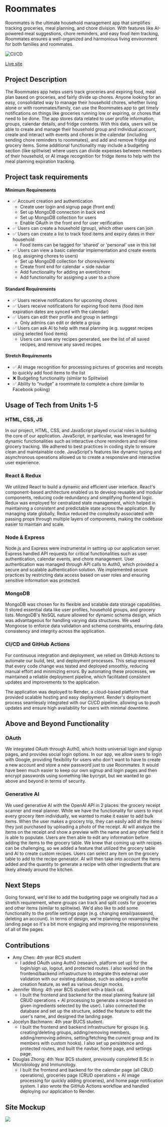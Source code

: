 # Roommates

Roommates is the ultimate household management app that simplifies tracking groceries, meal planning, and chore division. With features like AI-powered meal suggestions, chore reminders, and easy food item tracking, Roommates ensures a well-organized and harmonious living environment for both families and roommates.

![CI/CD](https://github.com/ubc-cpsc455-2024S/project-05_bus/actions/workflows/main.yml/badge.svg)

[Live site](https://roommates-9z8g.onrender.com/)

## Project Description
The Roommates app helps users track groceries and expiring food, meal plan based on groceries, and fairly divide up chores. Anyone looking for an easy, consolidated way to manage their household chores, whether living alone or with roommates/family, can use the Roommates app to get timely notifications on things like groceries running low or expiring, or chores that need to be done. The app stores data related to user profile information, groups, calendar details, and fridge contents. With this data, users will be able to create and manage their household group and individual account, create and interact with events and chores in the calendar (including sending chore reminders to roommates), and add and remove fridge and grocery items. Some additional functionality may include a budgeting section (like splitwise) where users can divide expenses between members of their household, or AI image recognition for fridge items to help with the meal planning expiration tracking.

## Project task requirements
#### Minimum Requirements
- ✅ Account creation and authentication
  - Create user login and signup page (front end)
  - Set up MongoDB connection in back end
  - Set up MongoDB collection for users
  - Enable OAuth in the front end for user verification
- ✅ Users can create a household (group), which other users can join
- ✅ Users can create a list to track food items and expiry dates in their household
  - Food items can be tagged for 'shared' or 'personal' use in this list
- ✅ Users can view a basic calendar implementation and create events (e.g. assigning chores to users)
  - Set up MongoDB collection for chores/events
  - Create front end for calendar + side navbar
  - Add functionality for adding an event/chore
  - Add functionality for assigning a user to a chore
#### Standard Requirements 
- ✅ Users receive notifications for upcoming chores
- ✅ Users receive notifications for expiring food items (food item expiration dates are synced with the calendar)
- ✅ Users can edit their profile and group in settings
  -  Only admins can edit or delete a group
- ✅ Users can ask AI to help with meal planning (e.g. suggest recipes using selected food items)
  - Users can save any recipes generated, see the list of all saved recipes, and remove any saved recipes
#### Stretch Requirements
- ✅ AI image recognition for processing pictures of groceries and receipts to quickly add food items to the list
- ❌ Budgeting functionality (similar to Splitwise)
- ✅ Ability to “nudge” a roommate to complete a chore (similar to Facebook poking)

## Usage of Tech from Units 1-5

### HTML, CSS, JS

In our project, HTML, CSS, and JavaScript played crucial roles in building the core of our application. JavaScript, in particular, was leveraged for dynamic functionalities such as interactive chore reminders and real-time grocery tracking. We adhered to best practices in coding style to ensure clean and maintainable code. JavaScript's features like dynamic typing and asynchronous operations allowed us to create a responsive and interactive user experience.

### React & Redux

We utilized React to build a dynamic and efficient user interface. React's component-based architecture enabled us to develop reusable and modular components, reducing code redundancy and simplifying frontend logic. Redux was employed for centralized state management, which helped in maintaining a consistent and predictable state across the application. By managing state globally, Redux reduced the complexity associated with passing props through multiple layers of components, making the codebase easier to maintain and scale.

### Node & Express

Node.js and Express were instrumental in setting up our application server. Express handled API requests for critical functionalities such as user authentication, calendar events, and chore management. User authentication was managed through API calls to Auth0, which provided a secure and scalable authentication solution. We implemented secure practices by restricting data access based on user roles and ensuring sensitive information was protected.

### MongoDB

MongoDB was chosen for its flexible and scalable data storage capabilities. It stored essential data like user profiles, household groups, and grocery lists. MongoDB's NoSQL nature allowed for dynamic schema design, which was advantageous for handling varying data structures. We used Mongoose to enforce data validation and schema constraints, ensuring data consistency and integrity across the application.

### CI/CD and GitHub Actions

For continuous integration and deployment, we relied on GitHub Actions to automate our build, test, and deployment processes. This setup ensured that every code change was tested and deployed smoothly, reducing manual effort and minimizing errors. By automating these processes, we maintained a reliable deployment pipeline, which facilitated consistent updates and improvements to the application.

The application was deployed to Render, a cloud-based platform that provided scalable hosting and easy deployment. Render's deployment process seamlessly integrated with our CI/CD pipeline, allowing us to push updates and ensure high availability for users with minimal downtime.

## Above and Beyond Functionality

### OAuth

We integrated OAuth through Auth0, which hosts universal login and signup pages, and provides social login options. In our app, we allow users to login with Google, providing flexibility for users who don't want to have to create a new account and store a new password just to use Roommates. It would have been much easier to keep our own signup and login pages and then encrypt passwords using something like bycrypt, but we wanted to go above and beyond in terms of security.

### Generative AI

We used generative AI with the OpenAI API in 2 places: the grocery receipt scanner and meal planner. 
While we have the functionality for users to input every grocery item individually, we wanted to make it easier to add bulk items. When the user makes a grocery trip, they can easily add all the items they just purchased by uploading a photo of the receipt. AI will analyze the items on the receipt and show a preview with the name and any other field it is able to populate. Users are then able to edit any information before adding the items to the grocery table.
We knew that coming up with recipes can be challenging, so we added a feature that utilized the grocery table and AI to create custom recipes. Users can select any item on the grocery table to add to the recipe generator. AI will then take into account the items added and the quantity to generate a recipe with other ingredients that are likely already around the kitchen. 

## Next Steps
Going forward, we'd like to add the budgeting page we originally had as a stretch requirement, where groups can track and split costs for groceries and other items (similar to splitwise). We'd also like to add some functionality to the profile settings page (e.g. changing email/password, deleting an account). In terms of design, we're planning on revamping the landing page so it's a bit more engaging and improving the responsivness of all of the pages. 

## Contributions
- Amy Chen: 4th year BCS student
  - I added OAuth using Auth0 (research, platform set up) for the login/sign up, logout, and protected routes. I also worked on the frontend/backend infrastructure to integrate this external user validation with our existing database, such as adding a profile creation feature, as well as various design mocks.
- Jennifer Wong: 4th year BCS student with a black cat.
  - I built the frontend and backend for the meal planning feature (all CRUD operations + AI processing to generate a recipe based on given ingredients selected by the user). I also connected the database and set up the structure, added the feature to edit the user's name, and designed the landing page.
- Jocelyn Bachmann: 4th year BUCS student.
  - I built the frontend and backend infrastructure for groups (e.g. creating/deleting groups, adding/removing members, adding/removing admins, setting/fetching the current group and its members with custom hooks). I also set up persistence and protected routes, and built the navbar, home page, and settings page.
- Douglas Zhong: 4th Year BCS student, previously completed B.Sc in Microbiology and Immunology.
  - I built the frontend and backend for the calendar page (all CRUD operations), groceries page (CRUD operations + AI image processing for quickly adding groceries), and home page notification system. I also wrote the GitHub Actions workflow and handled deploying our application to Render.

## Site Mockup
<img src ="images/prototype.png">
